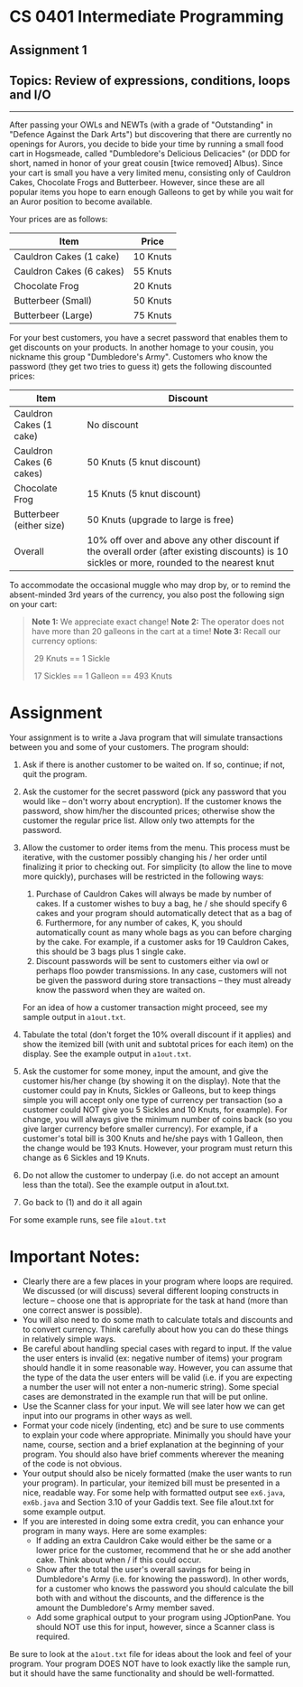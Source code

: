 # CS 0401 Intermediate Programming
## Assignment 1
## Topics: Review of expressions, conditions, loops and I/O

---------------------------

After passing your OWLs and NEWTs (with a grade of "Outstanding" in "Defence Against the Dark Arts") but discovering that there are currently no openings for Aurors, you decide to bide your time by running a small food cart in Hogsmeade, called "Dumbledore's Delicious Delicacies" (or DDD for short, named in honor of your great cousin [twice removed] Albus).  Since your cart is small you have a very limited menu, consisting only of Cauldron Cakes, Chocolate Frogs and Butterbeer.  However, since these are all popular items you hope to earn enough Galleons to get by while you wait for an Auror position to become available.

Your prices are as follows:

| Item                     | Price    |
| ------------------------ | -------- |
| Cauldron Cakes (1 cake)  | 10 Knuts |
| Cauldron Cakes (6 cakes) | 55 Knuts |
| Chocolate Frog           | 20 Knuts |
| Butterbeer (Small)       | 50 Knuts |
| Butterbeer (Large)       | 75 Knuts |

For your best customers, you have a secret password that enables them to get discounts on your products.   In another homage to your cousin, you nickname this group "Dumbledore's Army".  Customers who know the password (they get two tries to guess it) gets the following discounted prices: 

| Item                     | Discount                                 |
| ------------------------ | ---------------------------------------- |
| Cauldron Cakes (1 cake)  | No discount                              |
| Cauldron Cakes (6 cakes) | 50 Knuts (5 knut discount)               |
| Chocolate Frog           | 15 Knuts (5 knut discount)               |
| Butterbeer (either size) | 50 Knuts (upgrade to large is free)      |
| Overall                  | 10% off over and above any other discount if the overall order (after existing discounts) is 10 sickles or more, rounded to the nearest knut |

To accommodate the occasional muggle who may drop by, or to remind the absent-minded 3rd years of the currency, you also post the following sign on your cart:

> **Note 1:** We appreciate exact change!
> **Note 2:** The operator does not have more than 20 galleons in the cart at a time!
> **Note 3:** Recall our currency options:
>
> ​	29 Knuts == 1 Sickle
>
> ​	17 Sickles == 1 Galleon == 493 Knuts

# Assignment

Your assignment is to write a Java program that will simulate transactions between you and some of your customers.  The program should:

1. Ask if there is another customer to be waited on.  If so, continue; if not, quit the program.

2. Ask the customer for the secret password (pick any password that you would like – don't worry about encryption).  If the customer knows the password, show him/her the discounted prices; otherwise show the customer the regular price list.  Allow only two attempts for the password.

3. Allow the customer to order items from the menu.  This process must be iterative, with the customer possibly changing his / her order until finalizing it prior to checking out.  For simplicity (to allow the line to move more quickly), purchases will be restricted in the following ways:

   1. Purchase of Cauldron Cakes will always be made by number of cakes.  If a customer wishes to buy a bag, he / she should specify 6 cakes and your program should automatically detect that as a bag of 6.  Furthermore, for any number of cakes, K, you should automatically count as many whole bags as you can before charging by the cake.  For example, if a customer asks for 19 Cauldron Cakes, this should be 3 bags plus 1 single cake.
   2. Discount passwords will be sent to customers either via owl or perhaps floo powder transmissions.  In any case, customers will not be given the password during store transactions – they must already know the password when they are waited on.

   For an idea of how a customer transaction might proceed, see my sample output in `a1out.txt`. 

4. Tabulate the total (don't forget the 10% overall discount if it applies) and show the itemized bill (with unit and subtotal prices for each item) on the display. See the example output in `a1out.txt`.

5. Ask the customer for some money, input the amount, and give the customer his/her change (by showing it on the display).  Note that the customer could pay in Knuts, Sickles or Galleons, but to keep things simple you will accept only one type of currency per transaction (so a customer could NOT give you 5 Sickles and 10 Knuts, for example).  For change, you will always give the minimum number of coins back (so you give larger currency before smaller currency).  For example, if a customer's total bill is 300 Knuts and he/she pays with 1 Galleon, then the change would be 193 Knuts.  However, your program must return this change as 6 Sickles and 19 Knuts.

6. Do not allow the customer to underpay (i.e. do not accept an amount less than the total).  See the example output in a1out.txt.

7. Go back to (1) and do it all again

For some example runs, see file `a1out.txt`

# Important Notes:

* Clearly there are a few places in your program where loops are required.  We discussed (or will discuss) several different looping constructs in lecture – choose one that is appropriate for the task at hand (more than one correct answer is possible).
* You will also need to do some math to calculate totals and discounts and to convert currency.  Think carefully about how you can do these things in relatively simple ways.
* Be careful about handling special cases with regard to input.  If the value the user enters is invalid (ex: negative number of items) your program should handle it in some reasonable way.  However, you can assume that the type of the data the user enters will be valid (i.e. if you are expecting a number the user will not enter a non-numeric string).  Some special cases are demonstrated in the example run that will be put online.
* Use the Scanner class for your input.  We will see later how we can get input into our programs in other ways as well.
* Format your code nicely (indenting, etc) and be sure to use comments to explain your code where appropriate.  Minimally you should have your name, course, section and a brief explanation at the beginning of your program. You should also have brief comments wherever the meaning of the code is not obvious.
* Your output should also be nicely formatted (make the user wants to run your program).  In particular, your itemized bill must be presented in a nice, readable way.  For some help with formatted output see `ex6.java`, `ex6b.java` and Section 3.10 of your Gaddis text.  See file a1out.txt for some example output.
* If you are interested in doing some extra credit, you can enhance your program in many ways.  Here are some examples:
  * If adding an extra Cauldron Cake would either be the same or a lower price for the customer, recommend that he or she add another cake.  Think about when / if this could occur.
  * Show after the total the user's overall savings for being in Dumbledore's Army (i.e. for knowing the password).  In other words, for a customer who knows the password you should calculate the bill both with and without the discounts, and the difference is the amount the Dumbledore's Army member saved.
  * Add some graphical output to your program using JOptionPane.  You should NOT use this for input, however, since a Scanner class is required.

Be sure to look at the `a1out.txt` file for ideas about the look and feel of your program.  Your program DOES NOT have to look exactly like the sample run, but it should have the same functionality and should be well-formatted.